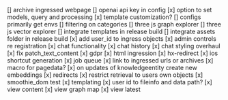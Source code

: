 \[\] archive ingressed webpage
\[\] openai api key in config
\[x\] option to set models, query and processing
\[x\] template customization?
\[\] configs primarily get envs
\[\] filtering on categories
\[\] three js graph explorer
\[\] three js vector explorer
\[\] integrate templates in release build
\[\] integrate assets folder in release build
\[x\] add user_id to ingress objects
\[x\] admin controls re registration
\[x\] chat functionality
\[x\] chat history
\[x\] chat styling overhaul
\[x\] fix patch_text_content
\[x\] gdpr
\[x\] html ingression
\[x\] hx-redirect
\[x\] ios shortcut generation
\[x\] job queue
\[x\] link to ingressed urls or archives
\[x\] macro for pagedata?
\[x\] on updates of knowledgeentity create new embeddings
\[x\] redirects
\[x\] restrict retrieval to users own objects
\[x\] smoothie_dom test
\[x\] templating
\[x\] user id to fileinfo and data path?
\[x\] view content
\[x\] view graph map
\[x\] view latest

